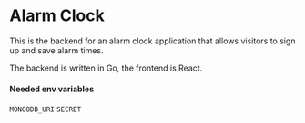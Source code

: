# Alarm Clock

This is the backend for an alarm clock application that allows visitors to sign up and save alarm times.

The backend is written in Go, the frontend is React.

#### Needed env variables
`MONGODB_URI`
`SECRET`

